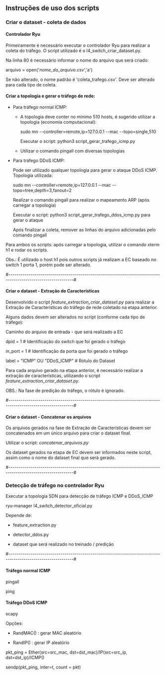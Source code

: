 ## Instruções de uso dos scripts ##

### Criar o dataset - coleta de dados

#### Controlador Ryu

Primeiramente é necessário executar o controlador Ryu para realizar a coleta do tráfego. O script utilizado é o l4_switch_criar_dataset.py.

Na linha 80 é necessário informar o nome do arquivo que será criado:

arquivo = open('*nome_do_arquivo.csv*','a')

Se não alterado, o nome padrão é 'coleta_trafego.csv'. Deve ser alterado para cada tipo de coleta.

#### Criar a topologia e gerar o tráfego de rede:

- Para tráfego normal ICMP: 

  - A topologia deve conter no mínimo 510 hosts, é sugerido utilizar a topologia (economia computacional):

    sudo mn --controller=remote,ip=127.0.0.1 --mac --topo=single,510
  
    Executar o script: python3 script_gerar_trafego_icmp.py
  
  - Utilizar o comando pingall com diversas topologias

- Para tráfego DDoS ICMP:  

  Pode ser utilizado qualquer topologia para gerar o ataque DDoS ICMP. Topologia utilizada:
  
  sudo mn --controller=remote,ip=127.0.0.1 --mac  --topo=tree,depth=3,fanout=2
  
  Realizar o comando pingall para realizar o mapeamento ARP (após carregar a topologia)
  
  Executar o script: python3 script_gerar_trafego_ddos_icmp.py para gerar o ataque
  
  Após finalizar a coleta, remover as linhas do arquivo adicionadas pelo comando pingall



Para ambos os scripts: após carregar a topologia, utilizar o comando xterm h1 e rodar os scripts.

Obs.: É utilizado o host h1 pois outros scripts já realizam a EC baseado no switch 1 porta 1, porém pode ser alterado.

#--------------------------------------------------------------------------------------------------------------#

#### Criar o dataset - Extração de Características

Desenvolvido o script *feature_extraction_criar_dataset.py* para realizar a Extração de Características do tráfego de rede coletado na etapa anterior.

Alguns dados devem ser alterados no script (conforme cada tipo de tráfego):

Caminho do arquivo de entrada - que será realizado a EC

dpid = 1 # Identificação do switch que foi gerado o tráfego

in_port = 1 # Identificação da porta que foi gerado o tráfego

label = "ICMP" OU "DDoS_ICMP" # Rótulo do Dataset 

Para cada arquivo gerado na etapa anterior, é necessário realizar a extração de características, utilizando o script *feature_extraction_criar_dataset.py*.

OBS.: Na fase de predição do tráfego, o rótulo é ignorado. 


#--------------------------------------------------------------------------------------------------------------#

#### Criar o dataset - Concatenar os arquivos 
Os arquivos gerados na fase de Extração de Características devem ser concatenados em um único arquivo para criar o dataset final.

Utilizar o script: *concatenar_arquivos.py*

Os dataset gerados na etapa de EC devem ser informados neste script, assim como o nome do dataset final que será gerado.

#--------------------------------------------------------------------------------------------------------------#

### Detecção de tráfego no controlador Ryu

Executar a topologia SDN para detecção de tráfego ICMP e DDoS_ICMP

ryu-manager l4_switch_detector_oficial.py

Depende de:

- feature_extraction.py

- detector_ddos.py

- dataset que será realizado no treinado / predição

#--------------------------------------------------------------------------------------------------------------#

#### Tráfego normal ICMP

pingall

ping <ip>

#### Tráfego DDoS ICMP

scapy

Opções:
  
  - RandMAC() : gerar MAC aleatório

  - RandIP()  : gerar IP aleatório
  
pkt_ping = Ether(src=src_mac, dst=dst_mac)/IP(src=src_ip, dst=dst_ip)/ICMP()

sendp(pkt_ping, inter=t, count = pkt)
